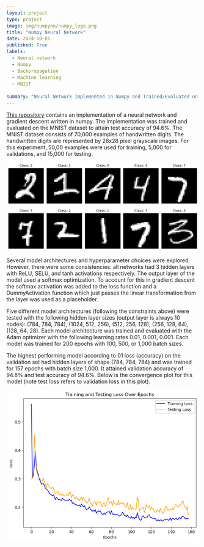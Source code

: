 ```yaml
---
layout: project
type: project
image: img/numpynn/numpy_logo.png
title: "Numpy Neural Network"
date: 2024-10-01
published: True
labels:
  - Neural network
  - Numpy
  - Backpropagation
  - Machine learning
  - MNIST

summary: "Neural Network Implemented in Numpy and Trained/Evaluated on MNIST"
---
```

[This repository](https://github.com/jnicolow/numpy_neural_network) contains an implementation of a neural network and gradient descent written in numpy. The implementation was trained and evaluated on the MNIST dataset to attain test accuracy of 94.6%. The MNIST dataset consists of 70,000 examples of handwritten digits. The handwritten digits are represented by 28x28 pixel grayscale images. For this experiment, 50,00 examples were used for training, 5,000 for validations, and 15,000 for testing.

<img class="img-fluid" src="../img/numpynn/MNIST_examples.png">

Several model architectures and hyperparameter choices were explored. However, there were some consistencies: all networks had 3 hidden layers with ReLU, SELU, and tanh activations respectively. The output layer of the model used a softmax optimization. To account for this in gradient descent the softmax activation was added to the loss function and a DummyActivation function which just passes the linear transformation from the layer was used as a placeholder.

Five different model architectures (following the constraints above) were tested with the following hidden layer sizes (output layer is always 10 nodes): (784, 784, 784), (1024, 512, 256), (512, 256, 128), (256, 128, 64), (128, 64, 28). Each model architecture was trained and evaluated with the Adam optimizer with the following learning rates 0.01, 0.001, 0.001. Each model was trained for 200 epochs with 100, 500, or 1,000 batch sizes.

The highest performing model according to 01 loss (accuracy) on the validation set had hidden layers of shape (784, 784, 784) and was trained for 157 epochs with batch size 1,000. It attained validation accuracy of 94.8% and test accuracy of 94.6%. Below is the convergence plot for this model (note test loss refers to validation loss in this plot).

<img class="img-fluid" src="../img/numpynn/MNIST_converge.png">





